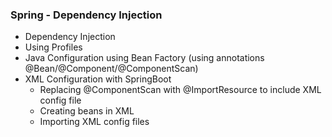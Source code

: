 ### Spring - Dependency Injection
* Dependency Injection
* Using Profiles
* Java Configuration using Bean Factory (using annotations @Bean/@Component/@ComponentScan)
* XML Configuration with SpringBoot 
	* Replacing @ComponentScan with @ImportResource to include XML config file 
	* Creating beans in XML
	* Importing XML config files

